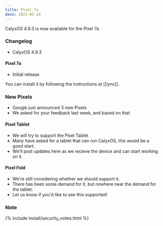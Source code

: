 ```yaml
---
title: Pixel 7a
date: 2023-05-19
---
```


CalyxOS 4.9.3 is now available for the Pixel 7a

### Changelog
* CalyxOS 4.9.3

#### Pixel 7a
* Initial release

You can install it by following the instructions at [[lynx]].

### New Pixels
* Google just announced 3 new Pixels
* We asked for your feedback last week, and based on that

#### Pixel Tablet
* We will try to support the Pixel Tablet
* Many have asked for a tablet that can run CalyxOS, this would be a good start.
* We'll post updates here as we recieve the device and can start working on it.

#### Pixel Fold
* We're still considering whether we should support it.
* There has been some demand for it, but nowhere near the demand for the tablet.
* Let us know if you'd like to see this supported!

### Note

{% include install/security_notes.html %}
